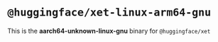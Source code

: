 # `@huggingface/xet-linux-arm64-gnu`

This is the **aarch64-unknown-linux-gnu** binary for `@huggingface/xet`
